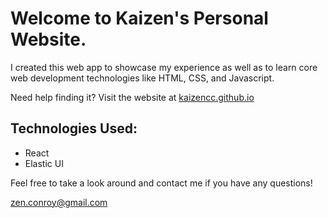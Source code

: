 # Welcome to Kaizen's Personal Website.

I created this web app to showcase my experience as well as to learn core web development technologies like HTML, CSS, and Javascript.

Need help finding it? Visit the website at [kaizencc.github.io](http://kaizencc.github.io/ "Kaizen") 

## Technologies Used:

* React
* Elastic UI

Feel free to take a look around and contact me if you have any questions!

zen.conroy@gmail.com
